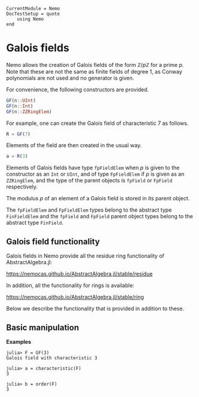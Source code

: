 ```@meta
CurrentModule = Nemo
DocTestSetup = quote
    using Nemo
end
```

# Galois fields

Nemo allows the creation of Galois fields of the form $\mathbb{Z}/p\mathbb{Z}$ for a
prime $p$. Note that these are not the same as finite fields of degree 1, as Conway
polynomials are not used and no generator is given.

For convenience, the following constructors are provided.

```julia
GF(n::UInt)
GF(n::Int)
GF(n::ZZRingElem)
```

For example, one can create the Galois field of characteristic $7$ as follows.

```julia
R = GF(7)
```

Elements of the field are then created in the usual way.

```julia
a = R(3)
```

Elements of Galois fields have type `fpFieldElem` when $p$ is given to the
constructor as an `Int` or `UInt`, and of type `FpFieldElem` if $p$ is
given as an `ZZRingElem`, and the type of the parent objects is
`fpField` or `FpField` respectively.

The modulus $p$ of an element of a Galois field is stored in its parent object.

The `fpFieldElem` and `FpFieldElem` types belong to the abstract type
`FinFieldElem` and the `fpField` and `FpField` parent object types
belong to the abstract type `FinField`.

## Galois field functionality

Galois fields in Nemo provide all the residue ring functionality of AbstractAlgebra.jl:

<https://nemocas.github.io/AbstractAlgebra.jl/stable/residue>

In addition, all the functionality for rings is available:

<https://nemocas.github.io/AbstractAlgebra.jl/stable/ring>

Below we describe the functionality that is provided in addition to these.

## Basic manipulation

**Examples**

```jldoctest
julia> F = GF(3)
Galois field with characteristic 3

julia> a = characteristic(F)
3

julia> b = order(F)
3
```

